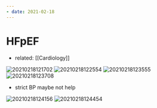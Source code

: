 ```yaml
---
- date: 2021-02-18
---
```


# HFpEF

- related: [[Cardiology]]

![20210218121702](https://photos.thisispiggy.com/file/wikiFiles/20210218121702.png)
![20210218122554](https://photos.thisispiggy.com/file/wikiFiles/20210218122554.png)
![20210218123555](https://photos.thisispiggy.com/file/wikiFiles/20210218123555.png)
![20210218123708](https://photos.thisispiggy.com/file/wikiFiles/20210218123708.png)

- strict BP maybe not help

![20210218124156](https://photos.thisispiggy.com/file/wikiFiles/20210218124156.png)
![20210218124454](https://photos.thisispiggy.com/file/wikiFiles/20210218124454.png)

